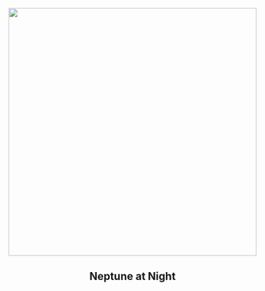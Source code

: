 
<p align="center"><img src="https://apod.nasa.gov/apod/image/2411/neptunetriton_voyager_960.jpg" width="500" height="500"></p>
<h2 align="center"> Neptune at Night </h2>
